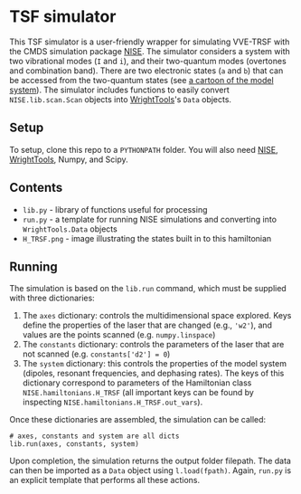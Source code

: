 # TSF simulator

This TSF simulator is a user-friendly wrapper for simulating VVE-TRSF with the CMDS simulation package [NISE](https://github.com/wright-group/NISE).  The simulator considers a system with two vibrational modes (`I` and `i`), and their two-quantum modes (overtones and combination band).  There are two electronic states (`a` and `b`) that can be accessed from the two-quantum states (see [a cartoon of the model system](TSF-simulator/H_TRSF.png)).  The simulator includes functions to easily convert `NISE.lib.scan.Scan` objects into [WrightTools](http://wright.tools/en/master/)'s `Data` objects.  

## Setup

To setup, clone this repo to a `PYTHONPATH` folder.  You will also need [NISE](https://github.com/wright-group/NISE), [WrightTools](http://wright.tools/en/master/install.html), Numpy, and Scipy.

## Contents

* `lib.py` - library of functions useful for processing
* `run.py` - a template for running NISE simulations and converting into `WrightTools.Data` objects
* `H_TRSF.png` - image illustrating the states built in to this hamiltonian

## Running

The simulation is based on the `lib.run` command, which must be supplied with three dictionaries:  

1.  The `axes` dictionary:  controls the multidimensional space explored.  Keys define the properties of the laser that are changed (e.g., `'w2'`), and values are the points scanned (e.g. `numpy.linspace`)
2.  The `constants` dictionary: controls the parameters of the laser that are not scanned (e.g. `constants['d2'] = 0`)
3.  The `system` dictionary:  this controls the properties of the model system (dipoles, resonant frequencies, and dephasing rates).  The keys of this dictionary correspond to parameters of the Hamiltonian class `NISE.hamiltonians.H_TRSF` (all important keys can be found by inspecting `NISE.hamiltonians.H_TRSF.out_vars`).

Once these dictionaries are assembled, the simulation can be called:
```
# axes, constants and system are all dicts 
lib.run(axes, constants, system)
```
Upon completion, the simulation returns the output folder filepath.  The data can then be imported as a `Data` object using `l.load(fpath)`.  Again, `run.py` is an explicit template that performs all these actions.  

